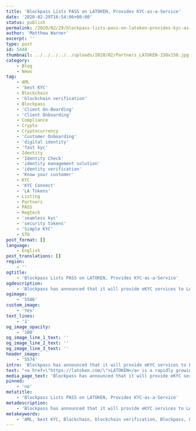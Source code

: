 ```yaml
---
title: 'Blockpass Lists PASS on LATOKEN, Provides KYC-as-a-Service'
date: '2020-02-29T16:54:06+00:00'
status: publish
permalink: /2020/02/29/blockpass-lists-pass-on-latoken-provides-kyc-as-a-service
author: 'Matthew Warner'
excerpt: ''
type: post
id: 5448
thumbnail: ../../../../../uploads/2020/02/Partners_LATOKEN-150x150.jpg
category:
    - Blog
    - News
tag:
    - AML
    - 'best KYC'
    - Blockchain
    - 'blockchain verification'
    - Blockpass
    - 'Client On-Boarding'
    - 'Client Onboarding'
    - Compliance
    - Crypto
    - Cryptocurrency
    - 'Customer Onboarding'
    - 'digital identity'
    - 'fast kyc'
    - Identity
    - 'Identity Check'
    - 'identity management solution'
    - 'identity verification'
    - 'Know your customer'
    - KYC
    - 'KYC Connect'
    - 'LA Tokens'
    - Listing
    - Partners
    - PASS
    - Regtech
    - 'seamless kyc'
    - 'security tokens'
    - 'Simple KYC'
    - STO
post_format: []
language:
    - English
post_translations: []
region:
    - ''
ogtitle:
    - 'Blockpass Lists PASS on LATOKEN, Provides KYC-as-a-Service'
ogdescription:
    - 'Blockpass has announced that it will provide eKYC services to LATOKEN, a rapidly growing crypto exchange that focuses on liquidity for new tokens. In addition, Blockpass will list native utility token PASS on the LATOKEN platform. PASS will be available on LATOKEN (https://go.latoken.com/iy) from 26 February 2020. The announcement is the latest in a series of integrations of the Blockpass digital identity verification service, marking greater access to traders of the PASS Token, and a markedly larger number of services in the Blockpass ecosystem.'
ogimage:
    - '5506'
custom_image:
    - 'Yes'
text_lines:
    - '1'
og_image_opacity:
    - '100'
og_image_line_1_text: ''
og_image_line_2_text: ''
og_image_line_3_text: ''
header_image:
    - '5574'
intro: 'Blockpass has announced that it will provide eKYC services to LATOKEN, a rapidly growing crypto exchange that focuses on liquidity for new tokens. In addition, Blockpass will list native utility token PASS on the LATOKEN platform. PASS will be available on LATOKEN (https://go.latoken.com/iy) from 26 February 2020. The announcement is the latest in a series of integrations of the Blockpass digital identity verification service, marking greater access to traders of the PASS Token, and a markedly larger number of services in the Blockpass ecosystem.'
text: "<a href=\"https://latoken.com/\">LATOKEN</a> is a rapidly growing crypto exchange focusing on liquidity for new tokens. Besides crypto trading, eligible LATOKEN users can participate in selected Tokens Sales at pre-sale and crowdsale stages. Security Token Offerings (STOs) are also available on LATOKEN crypto exchange.\r\n\r\nBlockpass is a <a href=\"https://www.blockpass.org/2019/02/28/what-does-your-identity-mean-to-you/\">digital identity</a> verification provider which provides a one-click <a href=\"https://www.blockpass.org/2019/10/21/understanding-aml-compliance/\">compliance</a> gateway to financial services and other regulated industries. From the Blockpass Mobile App, users can create, store, and manage a data-secure digital identity that can be used for an entire ecosystem of services, token purchases and access to regulated industry. For businesses and merchants, Blockpass is a comprehensive <a href=\"http://www.blockpass.org/kyc\">KYC</a> &amp; AML SaaS that requires no integration and no setup cost. You can setup a service in minutes, test the service for free and start verifying your on-boarding users.\r\n\r\n<a href=\"https://www.blockpass.org/token/\">PASS</a> is the first KYC-enabled ERC-20 token, used for transacting in the Blockpass ecosystem. Services in the Blockpass marketplace include LATOKEN, ADAX, Holdex, GlenBit, WAVES, Tokenomica and Corporation amongst others.\r\n\r\n\"We are thrilled to announce yet another exchange that we have partnered with for distribution of PASS,\" said CEO Adam Vaziri. \"The nature of PASS is innovative and transformational, and there are many synergies with LAToken. As a business we are also extremely pleased to be able to offer our Blockpass members the opportunity to earn 400 PASS with LATOKEN.\"\r\n\r\n\"As the largest IEO market and top digital assets exchange that is pioneering security tokens markets, LATOKEN is happy to announce listing of PASS token. LATOKEN launched one of the fastest ERC20 decentralized exchanges, LADEX, and is building LACHAIN for the security tokens market and HFT DEX. Entrepreneurs looking for funding can benefit from LATOKEN IEO Launchpad, recognized as #1 IEO provider by ICObench. Traders on LATOKEN get access to 350+ digital assets with the opportunity to connect using RESTful or WebSocket APIs. We sincerely believe that our infrastructure will utilize the Blockpass goals and boost its token.\"\r\n\r\nBlockpass has expanded in size and use over the past year, with the inauguration of the Blockpass Identity Lab in partnership with Edinburgh Napier University in September, followed by a number of new partnerships and collaborations with companies from a variety of industries and interests. Blockpass continues to develop its digital identity protocol with updates and additions to improve the compliance experience. Blockpass is seeing rapidly increasing numbers of users in the past few months as its identity verification solution is used for ICOs, <a href=\"https://www.blockpass.org/2019/05/25/what-is-a-security-token-and-a-security-token-offering/\">STOs</a> and <a href=\"https://www.blockpass.org/2019/06/14/what-is-an-initial-exchange-offering/\">IEOs</a>, supporting a number of successful fundraisers in the past few months. The Blockpass App is available from the <a href=\"https://apps.apple.com/us/app/blockpass/id1322917010\">App Store</a> and <a href=\"https://play.google.com/store/apps/details?id=com.blockpass_mobile&amp;hl=en\">Google Play.</a>"
media_page_text: 'Blockpass has announced that it will provide eKYC services to LATOKEN, a rapidly growing crypto exchange that focuses on liquidity for new tokens. In addition, Blockpass will list native utility token PASS on the LATOKEN platform. PASS will be available on LATOKEN (https://go.latoken.com/iy) from 26 February 2020. The announcement is the latest in a series of integrations of the Blockpass digital identity verification service, marking greater access to traders of the PASS Token, and a markedly larger number of services in the Blockpass ecosystem.'
pinned:
    - 'no'
metatitle:
    - 'Blockpass Lists PASS on LATOKEN, Provides KYC-as-a-Service'
metadescription:
    - 'Blockpass has announced that it will provide eKYC services to LATOKEN, a rapidly growing crypto exchange that focuses on liquidity for new tokens. In addition, Blockpass will list native utility token PASS on the LATOKEN platform. PASS will be available on LATOKEN (https://go.latoken.com/iy) from 26 February 2020. The announcement is the latest in a series of integrations of the Blockpass digital identity verification service, marking greater access to traders of the PASS Token, and a markedly larger number of services in the Blockpass ecosystem.'
metakeywords:
    - 'AML, best KYC, Blockchain, blockchain verification, Blockpass, Client On-Boarding, Client Onboarding, Compliance, Crypto, Cryptocurrency, Customer Onboarding, digital identity, fast kyc, Identity, Identity Check, identity management solution, identity verification, Know your customer, KYC, KYC Connect, PASS, Regtech, seamless kyc, security tokens, Simple KYC, STO, Partners, LA Tokens, Cryptocurrency, Crypto,  Listing'
---
```

<!DOCTYPE html PUBLIC "-//W3C//DTD HTML 4.0 Transitional//EN" "http://www.w3.org/TR/REC-html40/loose.dtd">
<?xml encoding="UTF-8">
